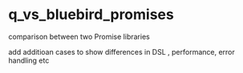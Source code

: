 # q_vs_bluebird_promises
comparison between two Promise libraries

add additioan cases to show differences in DSL , performance, error handling etc


